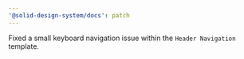```yaml
---
'@solid-design-system/docs': patch
---
```


Fixed a small keyboard navigation issue within the `Header Navigation` template.
